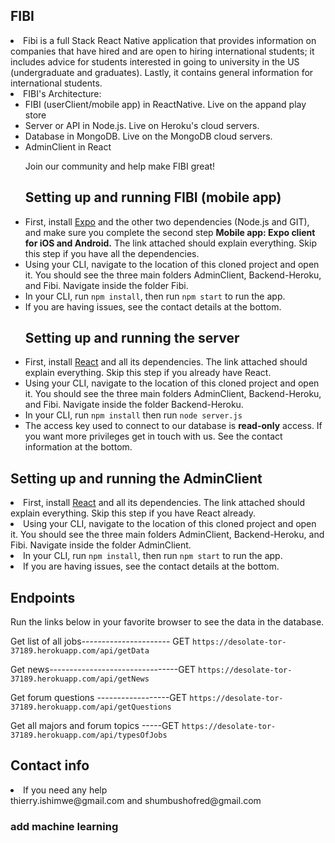 
<h2>FIBI</h2>
<li>Fibi is a full Stack React Native application that provides information on companies that have hired and are open to hiring international students; it includes advice for students interested in going to university in the US (undergraduate and graduates). Lastly, it contains general information for international students.</li>
<li>FIBI's Architecture:
 <ul>
      <li>FIBI (userClient/mobile app) in ReactNative. Live on the appand play store</li>
      <li>Server or API in Node.js. Live on Heroku's cloud servers.</li>
      <li>Database in MongoDB. Live on the MongoDB cloud servers.</li>
      <li>AdminClient in React</li>
      

Join our community and help make FIBI great!
<h2> Setting up and running FIBI (mobile app)</h2>
<li>First, install <a  href=https://docs.expo.io/get-started/installation/>Expo</a>  and the other two dependencies (Node.js and GIT), and make sure you complete the second step  <b>Mobile app: Expo client for iOS and Android.</b> The link attached should explain everything.  Skip this step if you have all the dependencies.</li>
<li>Using your CLI, navigate to the location of this cloned project and open it. You should see the three main folders AdminClient, Backend-Heroku, and Fibi. Navigate inside the folder Fibi.</li>
<li>In your CLI, run <code>npm install</code>, then run <code>npm start</code> to run the app.
<li>If you are having issues, see the contact details at the bottom.</li>

<h2> Setting up and running the server</h2>
<li>First, install <a  href=https://reactjs.org/docs/getting-started.html/>React</a>  and all its dependencies. The link attached should explain everything.  Skip this step if you already have React.</li>
<li>Using your CLI, navigate to the location of this cloned project and open it. You should see the three main folders AdminClient, Backend-Heroku, and Fibi. Navigate inside the folder Backend-Heroku.</li>
<li>In your CLI, run <code>npm install</code> then run <code>node server.js</code>
<li>The access key used to connect to our database is  <b>read-only</b> access. If you want more privileges get in touch with us. See the contact information at the bottom. </li>
</ul>

<h2> Setting up and running the AdminClient</h2>
<li>First, install <a  href=https://reactjs.org/docs/getting-started.html/>React</a>  and all its dependencies. The link attached should explain everything.  Skip this step if you have React already.</li>
<li>Using your CLI, navigate to the location of this cloned project and open it. You should see the three main folders AdminClient, Backend-Heroku, and Fibi. Navigate inside the folder AdminClient.</li>
<li>In your CLI, run <code>npm install</code>, then run <code>npm start</code> to run the app.
<li>If you are having issues, see the contact details at the bottom.</li>
</ul>
  
  
<h2>Endpoints</h2>

  Run the links below in your favorite browser to see the data in the database.

Get list of all jobs---------------------- GET `https://desolate-tor-37189.herokuapp.com/api/getData`

Get news--------------------------------GET `https://desolate-tor-37189.herokuapp.com/api/getNews`

Get forum questions ------------------GET `https://desolate-tor-37189.herokuapp.com/api/getQuestions`

Get all majors and forum topics -----GET `https://desolate-tor-37189.herokuapp.com/api/typesOfJobs`


  <h2> Contact info</h2>
<li> If you need any help <br>thierry.ishimwe@gmail.com and  shumbushofred@gmail.com</li>

### add machine learning 

